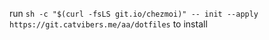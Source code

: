 run `sh -c "$(curl -fsLS git.io/chezmoi)" -- init --apply https://git.catvibers.me/aa/dotfiles` to install